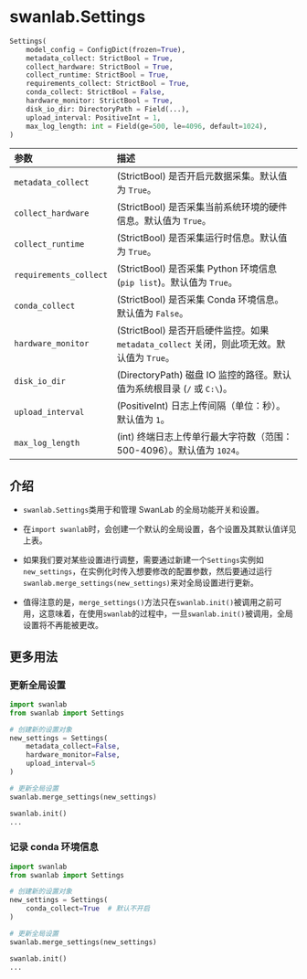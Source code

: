# swanlab.Settings

```python
Settings(
    model_config = ConfigDict(frozen=True),
    metadata_collect: StrictBool = True,
    collect_hardware: StrictBool = True,
    collect_runtime: StrictBool = True,
    requirements_collect: StrictBool = True,
    conda_collect: StrictBool = False,
    hardware_monitor: StrictBool = True,
    disk_io_dir: DirectoryPath = Field(...),
    upload_interval: PositiveInt = 1,
    max_log_length: int = Field(ge=500, le=4096, default=1024),
)
```

| 参数                   | 描述                                                                                       |
| :--------------------- | :----------------------------------------------------------------------------------------- |
| `metadata_collect`     | (StrictBool) 是否开启元数据采集。默认值为 `True`。                                         |
| `collect_hardware`     | (StrictBool) 是否采集当前系统环境的硬件信息。默认值为 `True`。                             |
| `collect_runtime`      | (StrictBool) 是否采集运行时信息。默认值为 `True`。                                         |
| `requirements_collect` | (StrictBool) 是否采集 Python 环境信息 (`pip list`)。默认值为 `True`。                      |
| `conda_collect`        | (StrictBool) 是否采集 Conda 环境信息。默认值为 `False`。                                   |
| `hardware_monitor`     | (StrictBool) 是否开启硬件监控。如果 `metadata_collect` 关闭，则此项无效。默认值为 `True`。 |
| `disk_io_dir`          | (DirectoryPath) 磁盘 IO 监控的路径。默认值为系统根目录 (`/` 或 `C:\`)。                    |
| `upload_interval`      | (PositiveInt) 日志上传间隔（单位：秒）。默认值为 `1`。                                     |
| `max_log_length`       | (int) 终端日志上传单行最大字符数（范围：500-4096）。默认值为 `1024`。                      |

## 介绍

- `swanlab.Settings`类用于和管理 SwanLab 的全局功能开关和设置。

- 在`import swanlab`时，会创建一个默认的全局设置，各个设置及其默认值详见上表。

- 如果我们要对某些设置进行调整，需要通过新建一个`Settings`实例如`new_settings`，在实例化时传入想要修改的配置参数，然后要通过运行`swanlab.merge_settings(new_settings)`来对全局设置进行更新。

- 值得注意的是，`merge_settings()`方法只在`swanlab.init()`被调用之前可用，这意味着，在使用`swanlab`的过程中，一旦`swanlab.init()`被调用，全局设置将不再能被更改。

## 更多用法

### 更新全局设置

```python
import swanlab
from swanlab import Settings

# 创建新的设置对象
new_settings = Settings(
    metadata_collect=False,
    hardware_monitor=False,
    upload_interval=5
)

# 更新全局设置
swanlab.merge_settings(new_settings)

swanlab.init()
...
```

### 记录 conda 环境信息

```python
import swanlab
from swanlab import Settings

# 创建新的设置对象
new_settings = Settings(
    conda_collect=True  # 默认不开启
)

# 更新全局设置
swanlab.merge_settings(new_settings)

swanlab.init()
...
```
